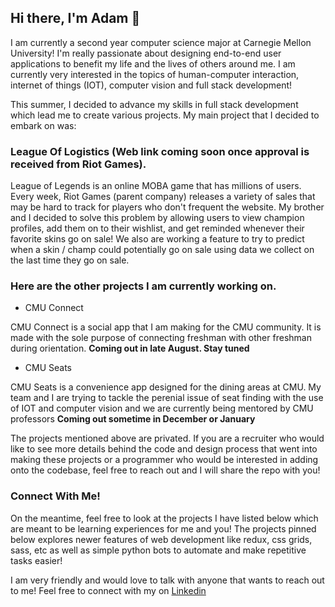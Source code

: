 ## Hi there, I'm Adam 👋

I am currently a second year computer science major at Carnegie Mellon University! I'm really passionate about designing end-to-end user applications to benefit my life and the lives of others around me. I am currently very interested in the topics of human-computer interaction, internet of things (IOT), computer vision and full stack development! 

This summer, I decided to advance my skills in full stack development which lead me to create various projects. My main project that I decided to embark on was:

### League Of Logistics (Web link coming soon once approval is received from Riot Games).

League of Legends is an online MOBA game that has millions of users. Every week, Riot Games (parent company) releases a variety of sales that may be hard to track for players who don't frequent the website. My brother and I decided to solve this problem by allowing users to view champion profiles, add them on to their wishlist, and get reminded whenever their favorite skins go on sale! We also are working a feature to try to predict when a skin / champ could potentially go on sale using data we collect on the last time they go on sale.
  
### Here are the other projects I am currently working on.

* CMU Connect

CMU Connect is a social app that I am making for the CMU community. It is made with the sole purpose of connecting freshman with other freshman during orientation. **Coming out in late August. Stay tuned**
  
* CMU Seats

CMU Seats is a convenience app designed for the dining areas at CMU. My team and I are trying to tackle the perenial issue of seat finding with the use of IOT and computer vision and we are currently being mentored by CMU professors **Coming out sometime in December or January**

The projects mentioned above are privated. If you are a recruiter who would like to see more details behind the code and design process that went into making these projects or a programmer who would be interested in adding onto the codebase, feel free to reach out and I will share the repo with you!

### Connect With Me! 

On the meantime, feel free to look at the projects I have listed below which are meant to be learning experiences for me and you! The projects pinned below explores newer features of web development like redux, css grids, sass, etc as well as simple python bots to automate and make repetitive tasks easier! 

I am very friendly and would love to talk with anyone that wants to reach out to me! Feel free to connect with my on [Linkedin](linkedin.com/in/adam-w-8900631aa)
<!--
**adamwang89/adamwang89** is a ✨ _special_ ✨ repository because its `README.md` (this file) appears on your GitHub profile.

